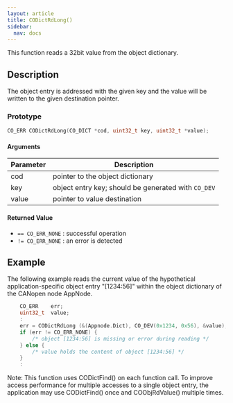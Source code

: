 ```yaml
---
layout: article
title: CODictRdLong()
sidebar:
  nav: docs
---
```


This function reads a 32bit value from the object dictionary.

<!--more-->

## Description

The object entry is addressed with the given key and the value will be written to the given destination pointer.

### Prototype

```c
CO_ERR CODictRdLong(CO_DICT *cod, uint32_t key, uint32_t *value);
```

#### Arguments

| Parameter | Description |
| --- | --- |
| cod | pointer to the object dictionary |
| key | object entry key; should be generated with `CO_DEV` |
| value | pointer to value destination |

#### Returned Value

- `== CO_ERR_NONE` : successful operation
- `!= CO_ERR_NONE` : an error is detected

## Example

The following example reads the current value of the hypothetical application-specific object entry "[1234:56]" within the object dictionary of the CANopen node AppNode.

```c
    CO_ERR    err;
    uint32_t  value;
    :
    err = CODictRdLong (&(Appnode.Dict), CO_DEV(0x1234, 0x56), &value);
    if (err != CO_ERR_NONE) {
        /* object [1234:56] is missing or error during reading */
    } else {
        /* value holds the content of object [1234:56] */
    }
    :
```

Note: This function uses CODictFind() on each function call. To improve access performance for multiple accesses to a single object entry, the application may use CODictFind() once and COObjRdValue() multiple times.
